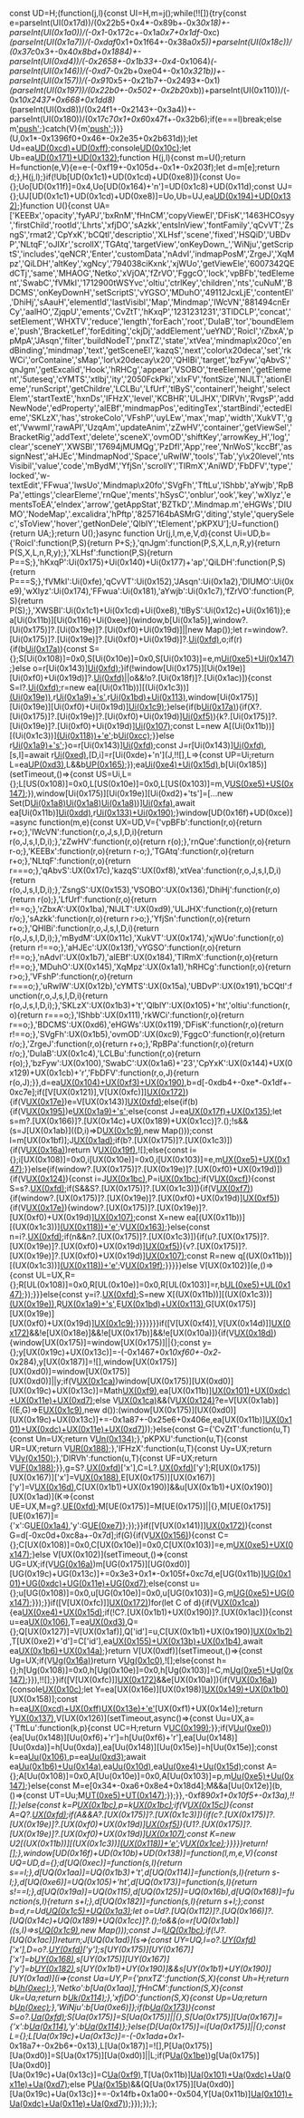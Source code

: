 const UD=H;(function(j,l){const UI=H,m=j();while(!![]){try{const e=parseInt(UI(0x17d))/(0x22b5+0x4*-0x89b+-0x3*0x18)+-parseInt(UI(0x1a0))/(-0x1*-0x172c+-0x1a*0x7+0x1df*-0xc)*(parseInt(UI(0x1a7))/(-0xdaf*0x1+0x1f64+-0x38a*0x5))+parseInt(UI(0x18c))/(0x37c*0x3+-0x4*0x8bd+0x1884)+-parseInt(UI(0xd4))/(-0x2658+-0x1b33+-0x4*-0x1064)*(-parseInt(UI(0x146))/(-0xd7*-0x2b+0xe04+-0x1*0x321b))+-parseInt(UI(0x157))/(-0x91*0x5+-0x21b7+-0x2493*-0x1)*(parseInt(UI(0x197))/(0x22b0+-0x502+-0x2b2*0xb))+parseInt(UI(0x110))/(-0x1*0x2437+0x668+0x1dd8)*(parseInt(UI(0xd8))/(0x24f1+-0x2143+-0x3a4))+-parseInt(UI(0x180))/(0x17c7*0x1+0x6*0x47f+-0x32b6);if(e===l)break;else m['push'](m['shift']());}catch(V){m['push'](m['shift']());}}}(U,0x1*-0x1396f0+0x46*-0x2e35+0x2b631d));let Ud=ea[UD(0xcd)+UD(0xff)]();console[UD(0x10c)](UD(0x193)+UD(0x138));let Ub=ea[UD(0x171)+UD(0x132)]();function H(j,l){const m=U();return H=function(e,V){e=e-(-0xf19+-0x105d+-0x1*-0x203f);let d=m[e];return d;},H(j,l);}if(!Ub[UD(0x1c1)+UD(0x1cd)+UD(0xe8)]){const Uo={};Uo[UD(0x11f)]=0x4,Uo[UD(0x164)+'n']=UD(0x1c8)+UD(0x11d);const UJ={};UJ[UD(0x1c1)+UD(0x1cd)+UD(0xe8)]=Uo,Ub=UJ,ea[UD(0x194)+UD(0x132)](Ub);}function U(){const UA=['KEEBx','opacity','fyAPJ','bxRnM','fHnCM','copyViewEl','DFisK','1463HCOsyy','firstChild','rootId','Lhrts','xfjDO','sAzkk','entsInView','fontFamily','qCvVT','ZsngS','rmat2','CpYxK','bCQtl','descriptio','XLHsf','scene','fixed','HSQiD','UBDvP','NLtqF','oJIXr','scrollX','TGAtq','targetView','onKeyDown_','WiNju','getScriptS','includes','qeNCR','Enter','customData','nAdvI','indmapPosM','ZrgeJ','XqMpz','QiLDH','altKey','xgNcy','794038ciKxnk','xjWUo','getViewEle','6007342QEdCTj','same','MHAOG','Netko','xVjOA','fZrVO','FggcO','lock','vpBFb','tedElement','SwabC','fVMkI','1712900tWSYvc','oltiu','ctrlKey','children','nts','cuNuM','BDCMS','onKeyDownH','setScriptS','vYGSO','MDuhO','49112JcxLjE','contentEl','DhiHj','sAauH','elementId','lastVisibl','Map','Mindmap','IWcVN','881494cnErCy','aalHO','ZjqpU','ements','CvZtT','hKxqP','1231231231','3TlDCLP','concat','setElement','WHXTV','reduce','length','forEach','root','DuIaB','tor','boundEleme','push','BracketLef','forEditing','ckjDj','addElement','ueYND','RoicI','rZbxA','ppMpA','JAsqn','filter','buildNodeT','pnxTZ','state','xtVea','mindmap\x20co','endBinding','mindmap','text','getSceneEl','kazqS','next','color\x20deca','set','rkWCi','orContaine','sMap','lor\x20decay\x20','QHIBi','target','bzFyw','qAbvS','qnJgm','getExcalid','Hook','hRHCg','appear','VSOBO','treeElemen','getElement','5uteseq','cYMTS','xtlbj','ity','2050FckPki','xIxFV','fontSize','NlJLT','ationEleme','runScript','getChildre','LCLBu','LfUrf','tlByS','containerI','height','selectElem','startTextE','hxnDs','IFHzX','level','KCBHR','ULJHX','DIRVh','RvgsP','addNewNode','edProperty','aIEBf','mindmapPos','editingTex','startBindi','ectedEleme','SKLzX','has','strokeColo','VFshP','uyLEw','max','map','width','XukVT','get','VwwmI','rawAPI','UzqAm','updateAnim','zZwHV','container','getViewSel','BracketRig','addText','delete','sceneX','ovmOD','shiftKey','arrowKey_H','log','clear','sceneY','XWSBI','17694jMUMQg','PzDfI','App','ree','NnWoS','kccBf','assignNest','aHJEc','MindmapNod','Space','uRwIW','tools','Tab','y\x20level','ntsVisibil','value','code','mBydM','YfjSn','scrollY','TIRmX','AniWD','FbDFV','type','locked','w-textEdit','FFwua','IwsUo','Mindmap\x20fo','SVgFh','TftLu','IShbb','aYwjb','RpBPa','ettings','clearEleme','rnQue','ments','hSysC','onblur','ook','key','wXIyz','ementsToEA','eIndex','arrow','getAppStat','BZTkD','.Mindmap.m','eHGWs','DIUMO','NodeMap','.excalidra','hPftp','8257164bASMrG','diting','style','querySelec','sToView','hover','getNonDele','QlblY','tElement','pKPXU'];U=function(){return UA;};return U();}async function Ur(j,l,m,e,V,d){const Ui=UD,b={'RoicI':function(P,S){return P+S;},'qnJgm':function(P,S,X,L,n,R,y){return P(S,X,L,n,R,y);},'XLHsf':function(P,S){return P==S;},'hKxqP':Ui(0x175)+Ui(0x140)+Ui(0x177)+'ap','QiLDH':function(P,S){return P===S;},'fVMkI':Ui(0xfe),'qCvVT':Ui(0x152),'JAsqn':Ui(0x1a2),'DIUMO':Ui(0xe9),'wXIyz':Ui(0x174),'FFwua':Ui(0x181),'aYwjb':Ui(0x1c7),'fZrVO':function(P,S){return P(S);},'XWSBI':Ui(0x1c1)+Ui(0x1cd)+Ui(0xe8),'tlByS':Ui(0x12c)+Ui(0x161)};ea[Ui(0x11b)][Ui(0x116)+Ui(0xee)](window,b[Ui(0x1a5)],window?.[Ui(0x175)]?.[Ui(0x19e)]?.[Ui(0xf0)+Ui(0x19d)]||new Map());let r=window?.[Ui(0x175)]?.[Ui(0x19e)]?.[Ui(0xf0)+Ui(0x19d)]?.[Ui(0xfd)](m[Ui(0x175)][Ui(0x1c3)][Ui(0x1ae)]),o;if(r){if(b[Ui(0x17a)](b[Ui(0x18b)],b[Ui(0x15f)])){const S={};S[Ui(0x108)]=0x0,S[Ui(0x10e)]=0x0,S[Ui(0x103)]=e,m[Ui(0xe5)+Ui(0x147)](S);}else o=r[Ui(0x143)][Ui(0xfd)](m['id']);}if(!window[Ui(0x175)][Ui(0x19e)][Ui(0xf0)+Ui(0x19d)]?.[Ui(0xfd)](m[Ui(0x175)][Ui(0x1c3)][Ui(0x1ae)])||o&&!o?.[Ui(0x18f)]?.[Ui(0x1ac)]){const S=l?.[Ui(0xfd)](m[Ui(0x175)][Ui(0x1c3)][Ui(0x1ae)]);r=new ea[(Ui(0x11b))][(Ui(0x1c3))][(Ui(0x19e))](j,m),r[Ui(0x1a9)+'s'](j,l),r[Ui(0x1bd)+Ui(0x113)](S,null,-0x4fd*-0x2+0x804+-0x11fd,null),window[Ui(0x175)][Ui(0x19e)][Ui(0xf0)+Ui(0x19d)][Ui(0x1c9)](m[Ui(0x175)][Ui(0x1c3)][Ui(0x1ae)],r);}else{if(b[Ui(0x17a)](b[Ui(0x1bb)],b[Ui(0x142)])){if(X?.[Ui(0x175)]?.[Ui(0x19e)]?.[Ui(0xf0)+Ui(0x19d)][Ui(0xf5)](L[Ui(0x175)][Ui(0x1c3)][Ui(0x1ae)])){k?.[Ui(0x175)]?.[Ui(0x19e)]?.[Ui(0xf0)+Ui(0x19d)][Ui(0x107)](p[Ui(0x175)][Ui(0x1c3)][Ui(0x1ae)]);const L=new A[(Ui(0x11b))][(Ui(0x1c3))][(Ui(0x118))+'e'](K,M[Ui(0x175)][Ui(0x1c3)][Ui(0x1ae)],v['id'],b[Ui(0x1b8)](q[Ui(0x175)][Ui(0x1c3)][Ui(0xe8)],0x3b*0x1d+-0x1d7*0x3+0x1b*-0xb));b[Ui(0xcc)](N,c,x,B,t,W,Z);}}else r[Ui(0x1a9)+'s'](j,l);}o=r[Ui(0x143)][Ui(0xfd)](m['id']);const J=r[Ui(0x143)][Ui(0xfd)](r[Ui(0x159)]),[s,I]=await r[Ui(0xed)](m,o,b[Ui(0x165)](d[Ui(0x139)],b[Ui(0x13a)])?b[Ui(0x12a)]:b[Ui(0x130)],e,b[Ui(0x185)](Number,Ub[b[Ui(0x10f)]][Ui(0x11f)])),[D,i]=r[Ui(0xde)+'n'](J,!![],L=>{const UP=Ui;return L=ea[UP(0xd3)](L['id']),L&&b[UP(0x165)](L[UP(0x151)],-0x3*0x18e+0x815*-0x1+0xcbf*0x1);});ea[Ui(0xe4)+Ui(0x15d)]([s]),b[Ui(0x185)](setTimeout,()=>{const US=Ui,L={};L[US(0x108)]=0x0,L[US(0x10e)]=0x0,L[US(0x103)]=m,V[US(0xe5)+US(0x147)](L);}),window[Ui(0x175)][Ui(0x19e)][Ui(0xd2)+'ts']=[...new Set(D[Ui(0x1a8)](i)[Ui(0x1a8)]([J])[Ui(0x1a8)](I))][Ui(0xfa)](L=>l?.[Ui(0xfd)](L['id'])),await ea[Ui(0x11b)][Ui(0xdd)](b[Ui(0xe1)]),r[Ui(0x133)+Ui(0x190)]();}window[UD(0x16f)+UD(0xce)]=async function(m,e){const UX=UD,V={'vpBFb':function(r,o){return r+o;},'IWcVN':function(r,o,J,s,I,D,i){return r(o,J,s,I,D,i);},'zZwHV':function(r,o){return r(o);},'rnQue':function(r,o){return r-o;},'KEEBx':function(r,o){return r-o;},'TGAtq':function(r,o){return r+o;},'NLtqF':function(r,o){return r===o;},'qAbvS':UX(0x17c),'kazqS':UX(0xf8),'xtVea':function(r,o,J,s,I,D,i){return r(o,J,s,I,D,i);},'ZsngS':UX(0x153),'VSOBO':UX(0x136),'DhiHj':function(r,o){return r(o);},'LfUrf':function(r,o){return r!==o;},'rZbxA':UX(0x1ba),'NlJLT':UX(0xd9),'ULJHX':function(r,o){return r/o;},'sAzkk':function(r,o){return r>o;},'YfjSn':function(r,o){return r+o;},'QHIBi':function(r,o,J,s,I,D,i){return r(o,J,s,I,D,i);},'mBydM':UX(0x11c),'XukVT':UX(0x174),'xjWUo':function(r,o){return r!==o;},'aHJEc':UX(0x13f),'vYGSO':function(r,o){return r!==o;},'nAdvI':UX(0x1b7),'aIEBf':UX(0x184),'TIRmX':function(r,o){return r!==o;},'MDuhO':UX(0x145),'XqMpz':UX(0x1a1),'hRHCg':function(r,o){return r>o;},'VFshP':function(r,o){return r===o;},'uRwIW':UX(0x12b),'cYMTS':UX(0x15a),'UBDvP':UX(0x191),'bCQtl':function(r,o,J,s,I,D,i){return r(o,J,s,I,D,i);},'SKLzX':UX(0x1b3)+'t','QlblY':UX(0x105)+'ht','oltiu':function(r,o){return r===o;},'IShbb':UX(0x111),'rkWCi':function(r,o){return r==o;},'BDCMS':UX(0xd6),'eHGWs':UX(0x119),'DFisK':function(r,o){return r!==o;},'SVgFh':UX(0x1b5),'ovmOD':UX(0xc9),'FggcO':function(r,o){return r/o;},'ZrgeJ':function(r,o){return r+o;},'RpBPa':function(r,o){return r/o;},'DuIaB':UX(0x1c4),'LCLBu':function(r,o){return r(o);},'bzFyw':UX(0x100),'SwabC':UX(0x1a6)+'23','CpYxK':UX(0x144)+UX(0x129)+UX(0x1cb)+'r','FbDFV':function(r,o,J){return r(o,J);}},d=ea[UX(0x104)+UX(0xf3)+UX(0x190)](),b=d[-0xdb4+-0xe*-0x1df+-0xc7e];if([V[UX(0x121)],V[UX(0xfc)]][UX(0x172)](e[UX(0x120)])){if(V[UX(0x17e)](V[UX(0x117)],V[UX(0x117)]))e=V[UX(0x143)][UX(0xfd)](d['id']);else{if(b){if(V[UX(0x195)](V[UX(0x176)],V[UX(0x176)]))e[UX(0x1a9)+'s'](V,d);else{const J=ea[UX(0x17f)+UX(0x135)]();let s=m?.[UX(0x166)]?.[UX(0x14c)+UX(0x189)+UX(0x1cc)]?.();!s&&(s=J[UX(0x1ab)]((D,i)=>D[UX(0x1c9)](i['id'],i),new Map()));const I=m[UX(0x1bf)];J[UX(0x1ad)](D=>s[UX(0x1c9)](D['id'],D));if(b?.[UX(0x175)]?.[UX(0x1c3)]){if(V[UX(0x16a)](V[UX(0xef)],V[UX(0xef)]))return V[UX(0x19f)](Ur,J,s,b,I,m,e),![];else{const i={};i[UX(0x108)]=0x0,i[UX(0x10e)]=0x0,i[UX(0x103)]=e,m[UX(0xe5)+UX(0x147)](i);}}else{if(window?.[UX(0x175)]?.[UX(0x19e)]?.[UX(0xf0)+UX(0x19d)]){if(V[UX(0x124)](V[UX(0x196)],V[UX(0x179)])){const i=J[UX(0x1bc)](S=>S[UX(0x127)]==UX(0x13d)),P=i[UX(0x1bc)](S=>S?.[UX(0x1c2)]?.[UX(0x19b)]==b['id']);if(V[UX(0xcf)](P?.[UX(0x1ac)],0x1a98+-0x23c5+0x92d)){const S=s?.[UX(0xfd)](P[0x22b5+-0x10cc+-0x83*0x23]?.[UX(0xf2)+'ng']?.[UX(0x19b)]);if(S&&S?.[UX(0x175)]?.[UX(0x1c3)]){if(V[UX(0xf7)](V[UX(0x11a)],V[UX(0x11a)])){if(window?.[UX(0x175)]?.[UX(0x19e)]?.[UX(0xf0)+UX(0x19d)][UX(0xf5)](S[UX(0x175)][UX(0x1c3)][UX(0x1ae)])){if(V[UX(0x17e)](V[UX(0xd5)],V[UX(0x169)])){window?.[UX(0x175)]?.[UX(0x19e)]?.[UX(0xf0)+UX(0x19d)][UX(0x107)](S[UX(0x175)][UX(0x1c3)][UX(0x1ae)]);const X=new ea[(UX(0x11b))][(UX(0x1c3))][(UX(0x118))+'e'](b,S[UX(0x175)][UX(0x1c3)][UX(0x1ae)],S['id'],V[UX(0x16d)](S[UX(0x175)][UX(0x1c3)][UX(0xe8)],-0xa46+0x792+-0x7*-0x63));V[UX(0x163)](Ur,J,s,b,I,m,e);}else{const n=i?.[UX(0xfd)](P[-0x223*-0x9+0x21*0x1+-0x135c]?.[UX(0xf2)+'ng']?.[UX(0x19b)]);if(n&&n?.[UX(0x175)]?.[UX(0x1c3)]){if(u?.[UX(0x175)]?.[UX(0x19e)]?.[UX(0xf0)+UX(0x19d)][UX(0xf5)](n[UX(0x175)][UX(0x1c3)][UX(0x1ae)])){v?.[UX(0x175)]?.[UX(0x19e)]?.[UX(0xf0)+UX(0x19d)][UX(0x107)](n[UX(0x175)][UX(0x1c3)][UX(0x1ae)]);const R=new q[(UX(0x11b))][(UX(0x1c3))][(UX(0x118))+'e'](N,n[UX(0x175)][UX(0x1c3)][UX(0x1ae)],n['id'],V[UX(0x188)](n[UX(0x175)][UX(0x1c3)][UX(0xe8)],-0x337*0xc+-0x4b2+0x2b47));V[UX(0x19f)](c,x,B,t,W,Z,f);}}}}}else V[UX(0x102)](e,()=>{const UL=UX,R={};R[UL(0x108)]=0x0,R[UL(0x10e)]=0x0,R[UL(0x103)]=r,b[UL(0xe5)+UL(0x147)](R);});}}}else{const y=i?.[UX(0xfd)](P[UX(0x175)][UX(0x1c3)][UX(0x1ae)]);S=new X[(UX(0x11b))][(UX(0x1c3))][(UX(0x19e))](L,n),R[UX(0x1a9)+'s'](y,F),E[UX(0x1bd)+UX(0x113)](y,null,0x1cbc+-0x1e0c+0x151,null),G[UX(0x175)][UX(0x19e)][UX(0xf0)+UX(0x19d)][UX(0x1c9)](g[UX(0x175)][UX(0x1c3)][UX(0x1ae)],C);}}}}}}}if([V[UX(0xf4)],V[UX(0x14d)]][UX(0x172)](e[UX(0x120)])&&!e[UX(0x18e)]&&!e[UX(0x17b)]&&!e[UX(0x10a)]){if(V[UX(0x18d)](V[UX(0x12f)],V[UX(0x12f)])){window[UX(0x175)]=window[UX(0x175)]||{};const y={};y[UX(0x19c)+UX(0x13c)]=-(-0x1467+0x1*0xf60+-0x2*-0x284),y[UX(0x187)]=![],window[UX(0x175)][UX(0xd0)]=window[UX(0x175)][UX(0xd0)]||y;if(V[UX(0x1ca)](e[UX(0x120)],V[UX(0xf4)]))window[UX(0x175)][UX(0xd0)][UX(0x19c)+UX(0x13c)]=Math[UX(0xf9)](V[UX(0x150)](window[UX(0x175)][UX(0xd0)][UX(0x19c)+UX(0x13c)],-0x1*-0x3be+-0x49*-0x1+-0x406),-(-0x1*-0x1532+-0x8*0xd0+-0xeb1)),ea[UX(0x11b)][UX(0x101)+UX(0xdc)+UX(0x11e)+UX(0xd7)]();else V[UX(0x1ca)](e[UX(0x120)],V[UX(0x14d)])&&(V[UX(0x124)](V[UX(0x192)],V[UX(0x192)])?e=V[UX(0x1ab)]((E,G)=>E[UX(0x1c9)](G['id'],G),new d()):(window[UX(0x175)][UX(0xd0)][UX(0x19c)+UX(0x13c)]+=-0x1a87+-0x25e6+0x406e,ea[UX(0x11b)][UX(0x101)+UX(0xdc)+UX(0x11e)+UX(0xd7)]()));}else{const G={'CvZtT':function(u,T){const Un=UX;return V[Un(0x134)](u,T);},'pKPXU':function(u,T){const UR=UX;return V[UR(0x188)](u,T);},'IFHzX':function(u,T){const Uy=UX;return V[Uy(0x150)](u,T);},'DIRVh':function(u,T){const UF=UX;return V[UF(0x188)](u,T);}},g=S?.[UX(0xfd)](X['id'])['x'],C=L?.[UX(0xfd)](n['id'])['y'];R[UX(0x175)][UX(0x167)]['x']=V[UX(0x188)](y['x'],F[UX(0x16c)]),E[UX(0x175)][UX(0x167)]['y']=V[UX(0x16d)](G['y'],g[UX(0x123)]),C[UX(0x1b1)+UX(0x190)]&&u[UX(0x1b1)+UX(0x190)][UX(0x1ad)](K=>{const UE=UX,M=g?.[UE(0xfd)](K['id']);M[UE(0x175)]=M[UE(0x175)]||{},M[UE(0x175)][UE(0x167)]={'x':G[UE(0x1a4)](G[UE(0x14f)](C[UE(0x175)][UE(0x167)]['x'],M['x']),g),'y':G[UE(0xe7)](G[UE(0xeb)](k[UE(0x175)][UE(0x167)]['y'],M['y']),C)};});}}if([V[UX(0x141)]][UX(0x172)](e[UX(0x120)])){const G=d[-0xc0d+0xc8a+-0x7d];if(G){if(V[UX(0x156)](V[UX(0x12d)],V[UX(0x12d)])){const C={};C[UX(0x108)]=0x0,C[UX(0x10e)]=0x0,C[UX(0x103)]=e,m[UX(0xe5)+UX(0x147)](C);}else V[UX(0x102)](setTimeout,()=>{const UG=UX;if(V[UG(0x16a)](V[UG(0xcb)],V[UG(0x1c6)]))m[UG(0x175)][UG(0xd0)][UG(0x19c)+UG(0x13c)]+=0x3e3+0x1*-0x105f+0xc7d,e[UG(0x11b)][UG(0x101)+UG(0xdc)+UG(0x11e)+UG(0xd7)]();else{const u={};u[UG(0x108)]=0x0,u[UG(0x10e)]=0x0,u[UG(0x103)]=G,m[UG(0xe5)+UG(0x147)](u);}});}}if([V[UX(0xfc)]][UX(0x172)](e[UX(0x120)]))for(let C of d){if(V[UX(0x1ca)](C?.[UX(0x175)]?.[UX(0x14b)]?.['id'],V[UX(0x109)])){ea[UX(0xe4)+UX(0x15d)]([C]);if(!C?.[UX(0x1b1)+UX(0x190)]?.[UX(0x1ac)]){const u=ea[UX(0x106)](V[UX(0x122)](C['x'],V[UX(0x186)](C[UX(0xfb)],-0x23b3+0x1*0x137b+0x43*0x3e)),V[UX(0x178)](C['y'],V[UX(0x131)](C[UX(0xe3)],0x1f8d+-0x954+0x1637*-0x1)),'\x20'),T=ea[UX(0xd3)](u),Q={};Q[UX(0x127)]=V[UX(0x1af)],Q['id']=u,C[UX(0x1b1)+UX(0x190)][UX(0x1b2)](Q),T[UX(0xe2)+'d']=C['id'],ea[UX(0x155)+UX(0x13b)+UX(0x1b4)]([C]),await ea[UX(0x1b6)+UX(0x14a)](![],![],!![]);}return V[UX(0xdf)](setTimeout,()=>{const Ug=UX;if(V[Ug(0x16a)](V[Ug(0x160)],V[Ug(0xd1)]))return V[Ug(0x1c0)](r,o,J,s,I,D,i),![];else{const h={};h[Ug(0x108)]=0x0,h[Ug(0x10e)]=0x0,h[Ug(0x103)]=C,m[Ug(0xe5)+Ug(0x147)](h);}}),!![];}}if([V[UX(0xfc)]][UX(0x172)](e[UX(0x120)])&&e[UX(0x10a)]){if(V[UX(0x16a)](V[UX(0xca)],V[UX(0xca)])){console[UX(0x10c)](V[UX(0x18a)]);let Y=ea[UX(0x16e)][UX(0x198)][UX(0x149)+UX(0x1b0)](V[UX(0x162)])[UX(0x158)];const h=ea[UX(0xcd)+UX(0xff)]()[UX(0x13e)+'e']()[UX(0xf1)+UX(0x14e)];return Y[UX(0x137)](),V[UX(0x126)](setTimeout,async()=>{const Uu=UX,a={'TftLu':function(k,p){const UC=H;return V[UC(0x199)](k,p);}};if(V[Uu(0xe0)](V[Uu(0x1b9)],V[Uu(0xdb)])){ea[Uu(0x148)][Uu(0xf6)+'r']=h[Uu(0xf6)+'r'],ea[Uu(0x148)][Uu(0xda)]=h[Uu(0xda)],ea[Uu(0x148)][Uu(0x15e)]=h[Uu(0x15e)];const k=ea[Uu(0x106)](h['x'],V[Uu(0x16d)](V[Uu(0x188)](h['y'],h[Uu(0xe3)]),V[Uu(0xea)](h[Uu(0xda)],-0x7*-0x42d+0x15d2+0xa35*-0x5)),''),p=ea[Uu(0xd3)](k);await ea[Uu(0x1b6)+Uu(0x14a)](![],![],![]),ea[Uu(0x10d)](),ea[Uu(0xe4)+Uu(0x15d)]([p]);const A={};A[Uu(0x108)]=0x0,A[Uu(0x10e)]=0x0,A[Uu(0x103)]=p,m[Uu(0xe5)+Uu(0x147)](A);}else{const M=e[0x34*-0xa6+0x8e4+0x18d4];M&&a[Uu(0x12e)](b,()=>{const UT=Uu;M[UT(0xe5)+UT(0x147)]({'sceneX':0x0,'sceneY':0x0,'container':M});});}},-0xf89*0x1+0x10f5+-0x13a),!![];}else{const k=P[UX(0x1bc)](Us=>Us[UX(0x127)]==UX(0x13d)),p=k[UX(0x1bc)](Us=>Us?.[UX(0x1c2)]?.[UX(0x19b)]==Q['id']);if(V[UX(0x15c)](p?.[UX(0x1ac)],0x5f4+0xb00+0x5*-0x364)){const A=Q?.[UX(0xfd)](p[-0x7*-0x2a7+0x18eb+-0x2b7c]?.[UX(0xf2)+'ng']?.[UX(0x19b)]);if(A&&A?.[UX(0x175)]?.[UX(0x1c3)]){if(c?.[UX(0x175)]?.[UX(0x19e)]?.[UX(0xf0)+UX(0x19d)][UX(0xf5)](A[UX(0x175)][UX(0x1c3)][UX(0x1ae)])){U1?.[UX(0x175)]?.[UX(0x19e)]?.[UX(0xf0)+UX(0x19d)][UX(0x107)](A[UX(0x175)][UX(0x1c3)][UX(0x1ae)]);const K=new U2[(UX(0x11b))][(UX(0x1c3))][(UX(0x118))+'e'](U3,A[UX(0x175)][UX(0x1c3)][UX(0x1ae)],A['id'],V[UX(0x122)](A[UX(0x175)][UX(0x1c3)][UX(0xe8)],0x1b1+-0x943+0x793));V[UX(0x1ce)](U4,U5,U6,U7,U8,U9,UU);}}}}}return![];},window[UD(0x16f)+UD(0x10b)+UD(0x138)]=function(l,m,e,V){const UQ=UD,d={};d[UQ(0xec)]=function(s,I){return s==I;},d[UQ(0x1aa)]=UQ(0x1b3)+'t',d[UQ(0x114)]=function(s,I){return s-I;},d[UQ(0xe6)]=UQ(0x105)+'ht',d[UQ(0x173)]=function(s,I){return s!==I;},d[UQ(0x19a)]=UQ(0x115),d[UQ(0x125)]=UQ(0x16b),d[UQ(0x168)]=function(s,I){return s+I;},d[UQ(0x182)]=function(s,I){return s+I;};const b=d,r=Ud[UQ(0x1c5)+UQ(0x1a3)]();let o=Ud?.[UQ(0x112)]?.[UQ(0x166)]?.[UQ(0x14c)+UQ(0x189)+UQ(0x1cc)]?.();!o&&(o=r[UQ(0x1ab)]((s,I)=>s[UQ(0x1c9)](I['id'],I),new Map()));const J=l[UQ(0x1bc)](s=>s?.[UQ(0x175)]?.[UQ(0x167)]&&!(s[UQ(0x128)]==!![]&&s[UQ(0x151)]==0x2ad+-0x1df5+0xda4*0x2));if(!J?.[UQ(0x1ac)])return;J[UQ(0x1ad)](s=>{const UY=UQ,I=o?.[UY(0xfd)](s['id'])['x'],D=o?.[UY(0xfd)](s['id'])['y'];s[UY(0x175)][UY(0x167)]['x']=b[UY(0x168)](s['x'],m[UY(0x16c)]),s[UY(0x175)][UY(0x167)]['y']=b[UY(0x182)](s['y'],m[UY(0x123)]),s[UY(0x1b1)+UY(0x190)]&&s[UY(0x1b1)+UY(0x190)][UY(0x1ad)](i=>{const Ua=UY,P={'pnxTZ':function(S,X){const Uh=H;return b[Uh(0xec)](S,X);},'Netko':b[Ua(0x1aa)],'fHnCM':function(S,X){const Uk=Ua;return b[Uk(0x114)](S,X);},'xfjDO':function(S,X){const Up=Ua;return b[Up(0xec)](S,X);},'WiNju':b[Ua(0xe6)]};if(b[Ua(0x173)](b[Ua(0x19a)],b[Ua(0x125)])){const S=o?.[Ua(0xfd)](i['id']);S[Ua(0x175)]=S[Ua(0x175)]||{},S[Ua(0x175)][Ua(0x167)]={'x':b[Ua(0x114)](b[Ua(0x168)](s[Ua(0x175)][Ua(0x167)]['x'],S['x']),I),'y':b[Ua(0x114)](b[Ua(0x168)](s[Ua(0x175)][Ua(0x167)]['y'],S['y']),D)};}else{D[Ua(0x175)]=i[Ua(0x175)]||{};const L={};L[Ua(0x19c)+Ua(0x13c)]=-(-0x1ada+0x1*-0x18a7+-0x2b6*-0x13),L[Ua(0x187)]=![],P[Ua(0x175)][Ua(0xd0)]=S[Ua(0x175)][Ua(0xd0)]||L;if(P[Ua(0x1be)](X[Ua(0x120)],P[Ua(0x183)]))g[Ua(0x175)][Ua(0xd0)][Ua(0x19c)+Ua(0x13c)]=C[Ua(0xf9)](P[Ua(0x154)](u[Ua(0x175)][Ua(0xd0)][Ua(0x19c)+Ua(0x13c)],-0x11ef+0x1e13+-0xef*0xd),-(0x19a3*0x1+-0x2021+-0x1*-0x67f)),T[Ua(0x11b)][Ua(0x101)+Ua(0xdc)+Ua(0x11e)+Ua(0xd7)]();else P[Ua(0x15b)](F[Ua(0x120)],P[Ua(0x170)])&&(Q[Ua(0x175)][Ua(0xd0)][Ua(0x19c)+Ua(0x13c)]+=-0x14fb+0x1a00+-0x504,Y[Ua(0x11b)][Ua(0x101)+Ua(0xdc)+Ua(0x11e)+Ua(0xd7)]());}});});};